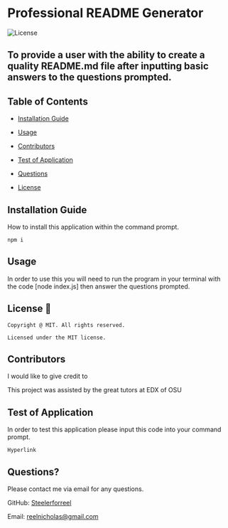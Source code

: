 # Professional README Generator
  ![License](https://img.shields.io/badge/license-MIT-green.svg)
  ## To provide a user with the ability to create a quality README.md file after inputting basic answers to the questions prompted.

  ## Table of Contents
  
  * [Installation Guide](#install)
  
  * [Usage](#usage)

  * [Contributors](#contributors)

  * [Test of Application](#testing)

  * [Questions](#questions)

  * [License](#license-📛)

  ## Installation Guide
  
  How to install this application within the command prompt.

  ```
  npm i
  ```


  ## Usage
  In order to use this you will need to run the program in your terminal with the code [node index.js] then answer the questions prompted.

  ## License 📛 

    Copyright @ MIT. All rights reserved.

    Licensed under the MIT license.

  ## Contributors

  I would like to give credit to

  This project was assisted by the great tutors at EDX of OSU

  ## Test of Application

  In order to test this application please input this code into your command prompt.

  ```
  Hyperlink
  ```
  
  ## Questions?

  Please contact me via email for any questions.

  GitHub: [Steelerforreel](https://github.com/Steelerforreel/)

  Email: reelnicholas@gmail.com

